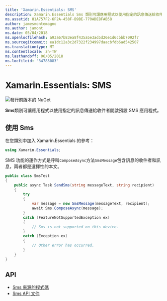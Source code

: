 ```yaml
---
title: 'Xamarin.Essentials: SMS'
description: Xamarin.Essentials Sms 類別可讓應用程式以使用指定的訊息傳送給收件者開啟預設 SMS 應用程式。
ms.assetid: 81A757F2-6F2A-458F-B9BE-770ADEBFAB58
author: jamesmontemagno
ms.author: jamont
ms.date: 05/04/2018
ms.openlocfilehash: a93a67b83ea8f435a5e3ad5d26e1d6cbbb7092f7
ms.sourcegitcommit: ea1dc12a3c2d7322f234997daacbfdb6ad542507
ms.translationtype: MT
ms.contentlocale: zh-TW
ms.lasthandoff: 06/05/2018
ms.locfileid: "34783083"
---
```

# <a name="xamarinessentials-sms"></a>Xamarin.Essentials: SMS

![發行前版本的 NuGet](~/media/shared/pre-release.png)

**Sms**類別可讓應用程式以使用指定的訊息傳送給收件者開啟預設 SMS 應用程式。

## <a name="using-sms"></a>使用 Sms

在您類別中加入 Xamarin.Essentials 的參考：

```csharp
using Xamarin.Essentials;
```

SMS 功能的運作方式是呼叫`ComposeAsync`方法`SmsMessage`包含訊息的收件者和訊息，兩者都是選擇性的本文。

```csharp
public class SmsTest
{
    public async Task SendSms(string messageText, string recipient)
    {
        try
        {
            var message = new SmsMessage(messageText, recipient);
            await Sms.ComposeAsync(message);
        }
        catch (FeatureNotSupportedException ex)
        {
            // Sms is not supported on this device.
        }
        catch (Exception ex)
        {
            // Other error has occurred.
        }
    }
}
```

## <a name="api"></a>API

- [Sms 來源的程式碼](https://github.com/xamarin/Essentials/tree/master/Xamarin.Essentials/Sms)
- [Sms API 文件](xref:Xamarin.Essentials.Sms)
